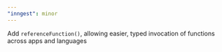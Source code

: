 ```yaml
---
"inngest": minor
---
```


Add `referenceFunction()`, allowing easier, typed invocation of functions across apps and languages
